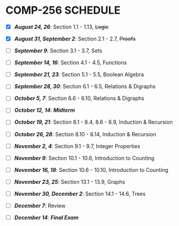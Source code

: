 # COMP-256 SCHEDULE

- [X] **_August 24, 26_**: Section 1.1 - 1.13, ~~Logic~~

- [X] **_August 31, September 2_**: Section 2.1 - 2.7, ~~Proofs~~

- [ ] **_September 9_**: Section 3.1 - 3.7, Sets

- [ ] **_September 14, 16_**: Section 4.1 - 4.5, Functions

- [ ] **_September 21, 23_**: Section 5.1 - 5.5, Boolean Algebra

- [ ] **_September 28, 30_**: Section 6.1 - 6.5, Relations & Digraphs

- [ ] **_October 5, 7_**: Section 6.6 - 6.10, Relations & Digraphs

- [ ] **_October 12, 14_**:  **_Midterm_**

- [ ] **_October 19, 21_**: Section 8.1 - 8.4, 8.6 - 8.9, Induction & Recursion

- [ ] **_October 26, 28_**: Section 8.10 - 8.14, Induction & Recursion

- [ ] **_November 2, 4_**: Section 9.1 - 9.7, Integer Properties

- [ ] **_November 9_**: Section 10.1 - 10.6, Introduction to Counting

- [ ] **_November 16, 18_**: Section 10.6 - 10.10, Introduction to Counting

- [ ] **_November 23, 25_**: Section 13.1 - 13.9, Graphs

- [ ] **_November 30, December 2_**: Section 14.1 - 14.6, Trees

- [ ] **_December 7_**: Review

- [ ] **_December 14_**: **_Final Exam_**
